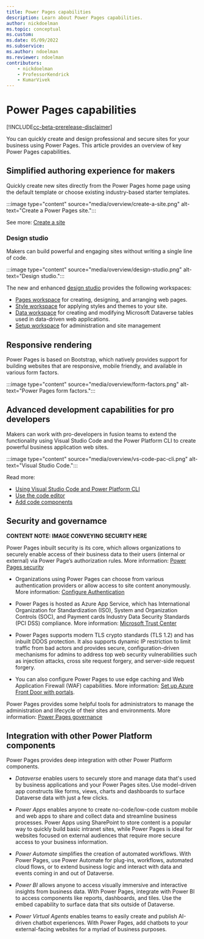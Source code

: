 ```yaml
---
title: Power Pages capabilities
description: Learn about Power Pages capabilities.
author: nickdoelman
ms.topic: conceptual
ms.custom: 
ms.date: 05/09/2022
ms.subservice:
ms.author: ndoelman
ms.reviewer: ndoelman
contributors:
    - nickdoelman
    - ProfessorKendrick
    - KumarVivek
---
```


# Power Pages capabilities

[!INCLUDE[cc-beta-prerelease-disclaimer](includes/cc-beta-prerelease-disclaimer.md)]

You can quickly create and design professional and secure sites for your business using Power Pages. This article provides an overview of key Power Pages capabilities. 

## Simplified authoring experience for makers

Quickly create new sites directly from the Power Pages home page using the default template or choose existing industry-based starter templates.

:::image type="content" source="media/overview/create-a-site.png" alt-text="Create a Power Pages site.":::

See more: [Create a site](getting-started/create-manage.md)

### Design studio

Makers can build powerful and engaging sites without writing a single line of code.

:::image type="content" source="media/overview/design-studio.png" alt-text="Design studio.":::

The new and enhanced [design studio](getting-started/use-design-studio.md) provides the following workspaces:

- [Pages workspace](getting-started/first-page.md) for creating, designing, and arranging web pages.
- [Style workspace](getting-started/style-site.md) for applying styles and themes to your site.
- [Data workspace](getting-started/use-data-workspace.md) for creating and modifying Microsoft Dataverse tables used in data-driven web applications.
- [Setup workspace](configure/setup-workspace.md) for administration and site management

## Responsive rendering

Power Pages is based on Bootstrap, which natively provides support for building websites that are responsive, mobile friendly, and available in various form factors.

:::image type="content" source="media/overview/form-factors.png" alt-text="Power Pages form factors.":::

## Advanced development capabilities for pro developers 

Makers can work with pro-developers in fusion teams to extend the functionality using Visual Studio Code and the Power Platform CLI to create powerful business application web sites.

:::image type="content" source="media/overview/vs-code-pac-cli.png" alt-text="Visual Studio Code.":::

Read more: 
- [Using Visual Studio Code and Power Platform CLI](configure/cli-tutorial.md)
- [Use the code editor](getting-started/code-editor.md)
- [Add code components](configure/component-framework.md)

## Security and governamce

<!--image-->
**CONTENT NOTE: IMAGE CONVEYING SECURITY HERE**

Power Pages inbuilt security is its core, which allows organizations to securely enable access of their business data to their users (internal or external) via Power Page’s authorization rules. More information: [Power Pages security](security/power-pages-security.md)

- Organizations using Power Pages can choose from various authentication providers or allow access to site content anonymously. More information: [Configure Authentication](security/configure-portal-authentication.md)

- Power Pages is hosted as Azure App Service, which has International Organization for Standardization (ISO), System and Organization Controls (SOC), and Payment cards Industry Data Security Standards (PCI DSS) compliance. More information: [Microsoft Trust Center](https://www.microsoft.com/trust-center/product-overview)

 - Power Pages supports modern TLS crypto standards (TLS 1.2) and has inbuilt DDOS protection. It also supports dynamic IP restriction to limit traffic from bad actors and provides secure, configuration-driven mechanisms for admins to address top web security vulnerabilities such as injection attacks, cross site request forgery, and server-side request forgery.

- You can also configure Power Pages to use edge caching and Web Application Firewall (WAF) capabilities. More information: [Set up Azure Front Door with portals](/power-apps/maker/portals/azure-front-door).

Power Pages provides some helpful tools for administrators to manage the administration and lifecycle of their sites and environments. More information: [Power Pages governance](admin/coe-portals.md) 

## Integration with other Power Platform components

Power Pages provides deep integration with other Power Platform components.

- *Dataverse* enables users to securely store and manage data that's used by business applications and your Power Pages sites. Use model-driven app constructs like forms, views, charts and dashboards to surface Dataverse data with just a few clicks. 

- *Power Apps* enables anyone to create no-code/low-code custom mobile and web apps to share and collect data and streamline business processes. Power Apps using SharePoint to store content is a popular way to quickly build basic intranet sites, while Power Pages is ideal for websites focused on external audiences that require more secure access to your business information.  

- *Power Automate* simplifies the creation of automated workflows. With Power Pages, use Power Automate for plug-ins, workflows, automated cloud flows, or to extend business logic and interact with data and events coming in and out of Dataverse. 

- *Power BI* allows anyone to access visually immersive and interactive insights from business data. With Power Pages, integrate with Power BI to access components like reports, dashboards, and tiles. Use the embed capability to surface data that sits outside of Dataverse. 

- *Power Virtual Agents* enables teams to easily create and publish AI-driven chatbot experiences. With Power Pages, add chatbots to your external-facing websites for a myriad of business purposes.
